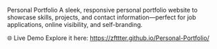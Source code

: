 Personal Portfolio
A sleek, responsive personal portfolio website to showcase skills, projects, and contact information—perfect for job applications, online visibility, and self-branding.

🌐 Live Demo
Explore it here: https://zfttter.github.io/Personal-Portfolio/


